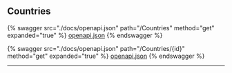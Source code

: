 ## Countries




{% swagger src="./docs/openapi.json" path="/Countries" method="get" expanded="true" %}
[openapi.json](./docs/openapi.json)
{% endswagger %}

{% swagger src="./docs/openapi.json" path="/Countries/{id}" method="get" expanded="true" %}
[openapi.json](./docs/openapi.json)
{% endswagger %}


---


